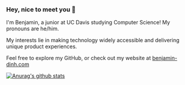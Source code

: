 ### Hey, nice to meet you 👋

I'm Benjamin, a junior at UC Davis studying Computer Science! My pronouns are he/him.

My interests lie in making technology widely accessible and delivering unique product experiences.

Feel free to explore my GitHub, or check out my website at [benjamin-dinh.com](https://benjamin-dinh.com/) 

[![Anurag's github stats](https://github-readme-stats.vercel.app/api?username=benjamin-dinh)](https://github.com/anuraghazra/github-readme-stats)
